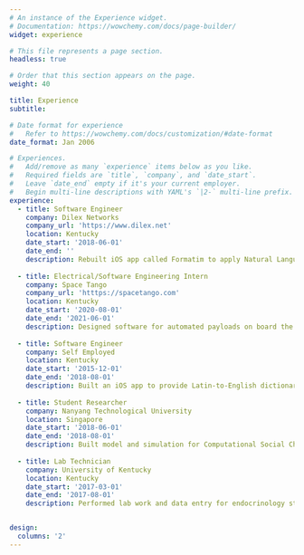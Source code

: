 ```yaml
---
# An instance of the Experience widget.
# Documentation: https://wowchemy.com/docs/page-builder/
widget: experience

# This file represents a page section.
headless: true

# Order that this section appears on the page.
weight: 40

title: Experience
subtitle:

# Date format for experience
#   Refer to https://wowchemy.com/docs/customization/#date-format
date_format: Jan 2006

# Experiences.
#   Add/remove as many `experience` items below as you like.
#   Required fields are `title`, `company`, and `date_start`.
#   Leave `date_end` empty if it's your current employer.
#   Begin multi-line descriptions with YAML's `|2-` multi-line prefix.
experience:
  - title: Software Engineer
    company: Dilex Networks
    company_url: 'https://www.dilex.net'
    location: Kentucky
    date_start: '2018-06-01'
    date_end: ''
    description: Rebuilt iOS app called Formatim to apply Natural Language Processing techniques to Latin-to-Enlish Lexicon search.
        
  - title: Electrical/Software Engineering Intern
    company: Space Tango
    company_url: 'htttps://spacetango.com'
    location: Kentucky
    date_start: '2020-08-01'
    date_end: '2021-06-01'
    description: Designed software for automated payloads on board the International Space Station.
    
  - title: Software Engineer
    company: Self Employed
    location: Kentucky
    date_start: '2015-12-01'
    date_end: '2018-08-01'
    description: Built an iOS app to provide Latin-to-English dictionary lookup
    
  - title: Student Researcher
    company: Nanyang Technological University
    location: Singapore
    date_start: '2018-06-01'
    date_end: '2018-08-01'
    description: Built model and simulation for Computational Social Choice experiments for Dr Rabinovich and Dr Obrastsova
    
  - title: Lab Technician
    company: University of Kentucky
    location: Kentucky
    date_start: '2017-03-01'
    date_end: '2017-08-01'
    description: Performed lab work and data entry for endocrinology study, including PCR and gel electrophoresis.


design:
  columns: '2'
---
```

